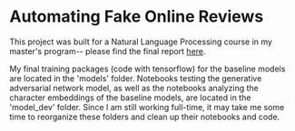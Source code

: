 # Automating Fake Online Reviews
This project was built for a Natural Language Processing course in my master's program-- please find the final report [here](Automating%20Fake%20Online%20Reviews.pdf).

My final training packages (code with tensorflow) for the baseline models are located in the 'models' folder.  Notebooks testing the generative adversarial network model, as well as the notebooks analyzing the character embeddings of the baseline models, are located in the 'model_dev' folder.  Since I am still working full-time, it may take me some time to reorganize these folders and clean up their notebooks and code.
